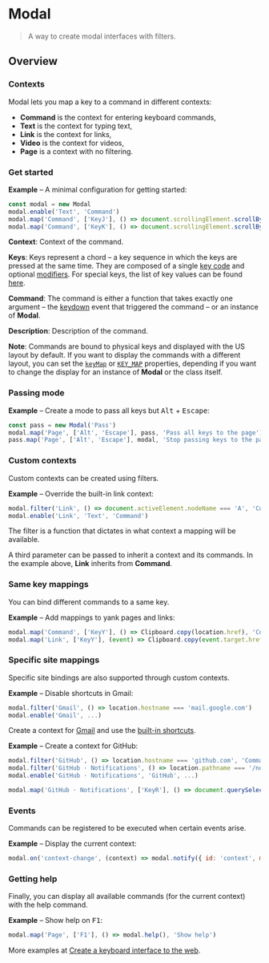 # Modal

> A way to create modal interfaces with filters.

## Overview

### Contexts

Modal lets you map a key to a command in different contexts:

- **Command** is the context for entering keyboard commands,
- **Text** is the context for typing text,
- **Link** is the context for links,
- **Video** is the context for videos,
- **Page** is a context with no filtering.

### Get started

**Example** – A minimal configuration for getting started:

``` javascript
const modal = new Modal
modal.enable('Text', 'Command')
modal.map('Command', ['KeyJ'], () => document.scrollingElement.scrollBy({ top: 60 }), 'Scroll down')
modal.map('Command', ['KeyK'], () => document.scrollingElement.scrollBy({ top: -60 }), 'Scroll up')
```

**Context**: Context of the command.

**Keys**: Keys represent a chord – a key sequence in which the keys are pressed at the same time.
They are composed of a single [key code][KeyboardEvent.code] and optional [modifiers].
For special keys, the list of key values can be found [here][Key Values].

**Command**: The command is either a function that takes exactly one argument – the [keydown]
event that triggered the command – or an instance of **Modal**.

**Description**: Description of the command.

**Note**: Commands are bound to physical keys and displayed with the US layout by default.
If you want to display the commands with a different layout, you can set the [`keyMap`] or [`KEY_MAP`] properties,
depending if you want to change the display for an instance of **Modal** or the class itself.

### Passing mode

**Example** – Create a mode to pass all keys but <kbd>Alt</kbd> + <kbd>Escape</kbd>:

``` javascript
const pass = new Modal('Pass')
modal.map('Page', ['Alt', 'Escape'], pass, 'Pass all keys to the page')
pass.map('Page', ['Alt', 'Escape'], modal, 'Stop passing keys to the page')
```

### Custom contexts

Custom contexts can be created using filters.

**Example** – Override the built-in link context:

``` javascript
modal.filter('Link', () => document.activeElement.nodeName === 'A', 'Command')
modal.enable('Link', 'Text', 'Command')
```

The filter is a function that dictates in what context a mapping will be available.

A third parameter can be passed to inherit a context and its commands.
In the example above, **Link** inherits from **Command**.

### Same key mappings

You can bind different commands to a same key.

**Example** – Add mappings to yank pages and links:

``` javascript
modal.map('Command', ['KeyY'], () => Clipboard.copy(location.href), 'Copy page address')
modal.map('Link', ['KeyY'], (event) => Clipboard.copy(event.target.href), 'Copy link address')
```

### Specific site mappings

Specific site bindings are also supported through custom contexts.

**Example** – Disable shortcuts in Gmail:

``` javascript
modal.filter('Gmail', () => location.hostname === 'mail.google.com')
modal.enable('Gmail', ...)
```

Create a context for [Gmail] and use the [built-in shortcuts][Gmail keyboard shortcuts].

**Example** – Create a context for GitHub:

``` javascript
modal.filter('GitHub', () => location.hostname === 'github.com', 'Command')
modal.filter('GitHub · Notifications', () => location.pathname === '/notifications', 'GitHub')
modal.enable('GitHub · Notifications', 'GitHub', ...)

modal.map('GitHub · Notifications', ['KeyR'], () => document.querySelector('form[action="/notifications/mark"]').submit(), 'Mark all as read')
```

### Events

Commands can be registered to be executed when certain events arise.

**Example** – Display the current context:

``` javascript
modal.on('context-change', (context) => modal.notify({ id: 'context', message: context.name }))
```

### Getting help

Finally, you can display all available commands (for the current context) with the help command.

**Example** – Show help on <kbd>F1</kbd>:

``` javascript
modal.map('Page', ['F1'], () => modal.help(), 'Show help')
```

More examples at [Create a keyboard interface to the web].

[Create a keyboard interface to the web]: https://alexherbo2.github.io/blog/chrome/create-a-keyboard-interface-to-the-web/

[keydown]: https://developer.mozilla.org/en-US/docs/Web/API/Document/keydown_event
[KeyboardEvent.code]: https://developer.mozilla.org/en-US/docs/Web/API/KeyboardEvent/code
[Key Values]: https://developer.mozilla.org/en-US/docs/Web/API/KeyboardEvent/key/Key_Values
[Modifiers]: https://developer.mozilla.org/en-US/docs/Web/API/KeyboardEvent/key/Key_Values#Modifier_keys

[Gmail]: https://mail.google.com
[Gmail keyboard shortcuts]: https://support.google.com/mail/answer/6594

[GitHub]: https://github.com
[GitHub · Notifications]: https://github.com/notifications

[`keyMap`]: https://github.com/alexherbo2/modal.js/search?q=keyMap
[`KEY_MAP`]: https://github.com/alexherbo2/modal.js/search?q=KEY_MAP
